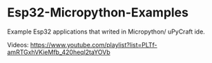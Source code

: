 # Esp32-Micropython-Examples
Example Esp32 applications that writed in Micropython/ uPyCraft ide. 

Videos: https://www.youtube.com/playlist?list=PLTf-amRTGxhVKieMfb_420heql2taYOVb 
